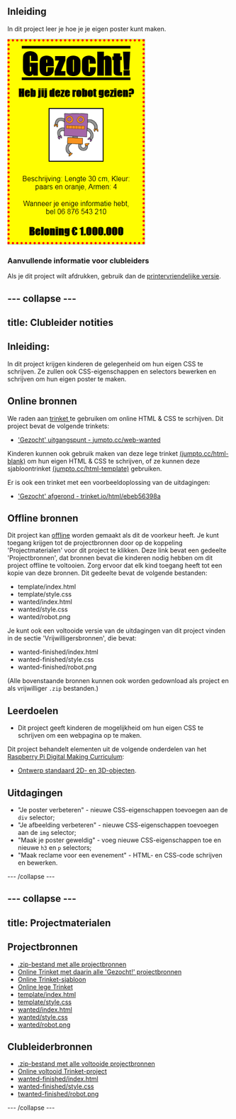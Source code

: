 ## Inleiding

In dit project leer je hoe je je eigen poster kunt maken.

![screenshot](images/wanted-final.png)

### Aanvullende informatie voor clubleiders

Als je dit project wilt afdrukken, gebruik dan de [printervriendelijke versie](https://projects.raspberrypi.org/en/projects/wanted/print).

## \--- collapse \---

## title: Clubleider notities

## Inleiding:

In dit project krijgen kinderen de gelegenheid om hun eigen CSS te schrijven. Ze zullen ook CSS-eigenschappen en selectors bewerken en schrijven om hun eigen poster te maken.

## Online bronnen

We raden aan [ trinket ](https://trinket.io/) te gebruiken om online HTML & CSS te scrhijven. Dit project bevat de volgende trinkets:

* ['Gezocht' uitgangspunt - jumpto.cc/web-wanted](http://jumpto.cc/web-wanted)

Kinderen kunnen ook gebruik maken van deze lege trinket [(jumpto.cc/html-blank)](http://jumpto.cc/html-blank) om hun eigen HTML & CSS te schrijven, of ze kunnen deze sjabloontrinket [(jumpto.cc/html-template)](http://jumpto.cc/html-template) gebruiken.

Er is ook een trinket met een voorbeeldoplossing van de uitdagingen:

* ['Gezocht' afgerond - trinket.io/html/ebeb56398a](https://trinket.io/html/ebeb56398a)

## Offline bronnen

Dit project kan [offline](https://www.codeclubprojects.org/en-GB/resources/webdev-working-offline/) worden gemaakt als dit de voorkeur heeft. Je kunt toegang krijgen tot de projectbronnen door op de koppeling 'Projectmaterialen' voor dit project te klikken. Deze link bevat een gedeelte 'Projectbronnen', dat bronnen bevat die kinderen nodig hebben om dit project offline te voltooien. Zorg ervoor dat elk kind toegang heeft tot een kopie van deze bronnen. Dit gedeelte bevat de volgende bestanden:

* template/index.html
* template/style.css
* wanted/index.html
* wanted/style.css
* wanted/robot.png

Je kunt ook een voltooide versie van de uitdagingen van dit project vinden in de sectie 'Vrijwilligersbronnen', die bevat:

* wanted-finished/index.html
* wanted-finished/style.css
* wanted-finished/robot.png

(Alle bovenstaande bronnen kunnen ook worden gedownload als project en als vrijwilliger `.zip` bestanden.)

## Leerdoelen

* Dit project geeft kinderen de mogelijkheid om hun eigen CSS te schrijven om een ​​webpagina op te maken.

Dit project behandelt elementen uit de volgende onderdelen van het [Raspberry Pi Digital Making Curriculum](http://rpf.io/curriculum):

* [Ontwerp standaard 2D- en 3D-objecten](https://www.raspberrypi.org/curriculum/design/creator).

## Uitdagingen

* "Je poster verbeteren" - nieuwe CSS-eigenschappen toevoegen aan de `div` selector;
* "Je afbeelding verbeteren" - nieuwe CSS-eigenschappen toevoegen aan de `img` selector;
* "Maak je poster geweldig" - voeg nieuwe CSS-eigenschappen toe en nieuwe `h3` en `p` selectors;
* "Maak reclame voor een evenement" - HTML- en CSS-code schrijven en bewerken.

\--- /collapse \---

## \--- collapse \---

## title: Projectmaterialen

## Projectbronnen

* [.zip-bestand met alle projectbronnen](resources/wanted-project-resources.zip)
* [Online Trinket met daarin alle 'Gezocht!' projectbronnen](http://jumpto.cc/web-wanted)
* [Online Trinket-sjabloon](http://jumpto.cc/trinket-template)
* [Online lege Trinket](http://jumpto.cc/trinket-blank)
* [template/index.html](resources/template-index.html)
* [template/style.css](resources/template-style.css)
* [wanted/index.html](resources/wanted-index.html)
* [wanted/style.css](resources/wanted-style.css)
* [wanted/robot.png](resources/wanted-robot.png)

## Clubleiderbronnen

* [.zip-bestand met alle voltooide projectbronnen](resources/wanted-volunteer-resources.zip)
* [Online voltooid Trinket-project](https://trinket.io/html/ebeb56398a)
* [wanted-finished/index.html](resources/wanted-finished-index.html)
* [wanted-finished/style.css](resources/wanted-finished-style.css)
* [twanted-finished/robot.png](resources/twanted-finished-robot.png)

\--- /collapse \---